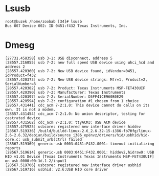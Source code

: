 # Lsusb



    root@buzek /home/zoobab [34]# lsusb 
    Bus 007 Device 002: ID 0451:f432 Texas Instruments, Inc.


# Dmesg



    [27731.458358] usb 3-1: USB disconnect, address 5
    [28557.216055] usb 7-2: new full speed USB device using uhci_hcd and address 2
    [28557.420360] usb 7-2: New USB device found, idVendor=0451, idProduct=f432
    [28557.420373] usb 7-2: New USB device strings: Mfr=1, Product=2, SerialNumber=3
    [28557.420382] usb 7-2: Product: Texas Instruments MSP-FET430UIF
    [28557.420390] usb 7-2: Manufacturer: Texas Instruments
    [28557.420397] usb 7-2: SerialNumber: D5FF41CE960B0E29
    [28557.420594] usb 7-2: configuration #1 chosen from 1 choice
    [28557.431441] cdc_acm 7-2:1.0: This device cannot do calls on its own. It is not a modem.
    [28557.431454] cdc_acm 7-2:1.0: No union descriptor, testing for castrated device
    [28557.431562] cdc_acm 7-2:1.0: ttyACM3: USB ACM device
    [28557.475925] usbcore: registered new interface driver hiddev
    [28567.519336] /build/buildd-linux-2.6_2.6.32-15-i386-fb7Hfg/linux-2.6-2.6.32/debian/build/source_i386_openvz/drivers/hid/usbhid/hid-core.c: usb_submit_urb(ctrl) failed
    [28567.519369] generic-usb 0003:0451:F432.0001: timeout initializing reports
    [28567.519614] generic-usb 0003:0451:F432.0001: hiddev2,hidraw0: USB HID v1.01 Device [Texas Instruments Texas Instruments MSP-FET430UIF] on usb-0000:00:1d.1-2/input1
    [28567.519706] usbcore: registered new interface driver usbhid
    [28567.519716] usbhid: v2.6:USB HID core driver
